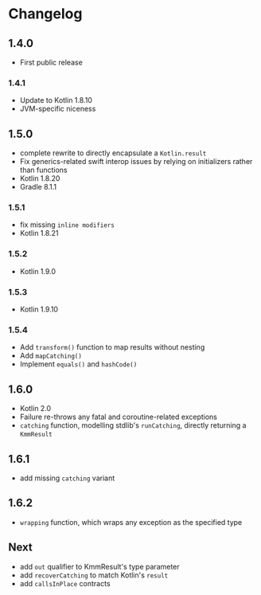 # Changelog

## 1.4.0
 - First public release

### 1.4.1
- Update to Kotlin 1.8.10
- JVM-specific niceness

## 1.5.0
- complete rewrite to directly encapsulate a `Kotlin.result`
- Fix generics-related swift interop issues by relying on initializers rather than functions
- Kotlin 1.8.20
- Gradle 8.1.1

### 1.5.1
- fix missing `inline modifiers`
- Kotlin 1.8.21

### 1.5.2
- Kotlin 1.9.0

### 1.5.3
- Kotlin 1.9.10

### 1.5.4
- Add `transform()` function to map results without nesting
- Add `mapCatching()`
- Implement `equals()` and `hashCode()`

## 1.6.0
- Kotlin 2.0
- Failure re-throws any fatal and coroutine-related exceptions
- `catching` function, modelling stdlib's `runCatching`, directly returning a `KmmResult`

## 1.6.1
- add missing `catching` variant

## 1.6.2
- `wrapping` function, which wraps any exception as the specified type

## Next
- add `out` qualifier to KmmResult's type parameter
- add `recoverCatching` to match Kotlin's `result`
- add `callsInPlace` contracts
